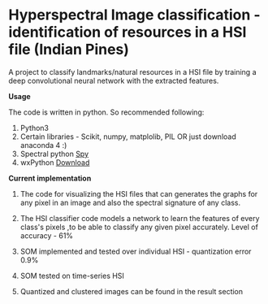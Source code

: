 # Hyperspectral Image classification - identification of resources in a HSI file (Indian Pines)

A project to classify landmarks/natural resources in a HSI file by training a deep convolutional neural network with the extracted features.

**Usage**

The code is written in python. So recommended following:
1. Python3
2. Certain libraries - Scikit, numpy, matplolib, PIL OR just download anaconda 4 :)
3. Spectral python [Spy](http://www.spectralpython.net/installation.html)
4. wxPython [Download](https://wxpython.org/)

**Current implementation**

1. The code for visualizing the HSI files that can generates the graphs for any pixel in an image and also the spectral signature of any class. 

2. The HSI classifier code models a network to learn the features of every class's pixels ,to be able to classify any given pixel accurately. Level of accuracy - 61%

3. SOM implemented and tested over individual HSI - quantization error 0.9%

4. SOM tested on time-series HSI

5. Quantized and clustered images can be found in the result section



